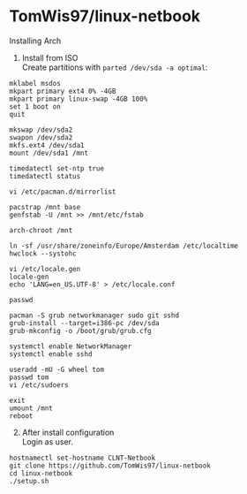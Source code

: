 # TomWis97/linux-netbook
Installing Arch
1. Install from ISO   
Create partitions with `parted /dev/sda -a optimal`:
```
mklabel msdos
mkpart primary ext4 0% -4GB
mkpart primary linux-swap -4GB 100%
set 1 boot on
quit
```

```
mkswap /dev/sda2
swapon /dev/sda2
mkfs.ext4 /dev/sda1
mount /dev/sda1 /mnt

timedatectl set-ntp true
timedatectl status

vi /etc/pacman.d/mirrorlist

pacstrap /mnt base
genfstab -U /mnt >> /mnt/etc/fstab

arch-chroot /mnt

ln -sf /usr/share/zoneinfo/Europe/Amsterdam /etc/localtime
hwclock --systohc

vi /etc/locale.gen
locale-gen
echo 'LANG=en_US.UTF-8' > /etc/locale.conf

passwd

pacman -S grub networkmanager sudo git sshd
grub-install --target=i386-pc /dev/sda
grub-mkconfig -o /boot/grub/grub.cfg

systemctl enable NetworkManager
systemctl enable sshd

useradd -mU -G wheel tom
passwd tom
vi /etc/sudoers

exit
umount /mnt
reboot
```

2. After install configuration   
Login as user.
```
hostnamectl set-hostname CLNT-Netbook
git clone https://github.com/TomWis97/linux-netbook
cd linux-netbook
./setup.sh
```
